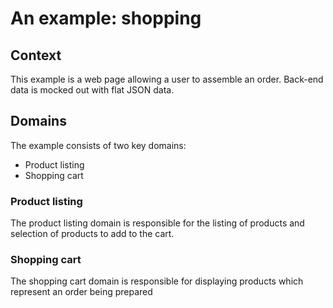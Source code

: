 # An example: shopping

## Context
This example is a web page allowing a user to assemble an order. Back-end data is mocked out with flat JSON data.

## Domains
The example consists of two key domains:
* Product listing
* Shopping cart

### Product listing

The product listing domain is responsible for the listing of products and selection of products to add to the cart.

### Shopping cart

The shopping cart domain is responsible for displaying products which represent an order being prepared


